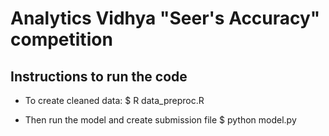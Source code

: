 # Analytics Vidhya "Seer's Accuracy" competition

## Instructions to run the code
* To create cleaned data:
	$ R data_preproc.R

* Then run the model and create submission file
	$ python model.py